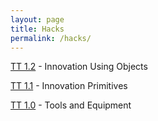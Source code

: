 ```yaml
---
layout: page
title: Hacks
permalink: /hacks/
---
```


[TT 1.2](https://tangalice.github.io/alicetang/hacks/2022/09/05/TT3.html) - Innovation Using Objects

[TT 1.1](https://tangalice.github.io/alicetang/hacks/2022/08/29/TT2.html) - Innovation Primitives 

[TT 1.0](https://tangalice.github.io/alicetang/hacks/2022/08/21/TT1.html) - Tools and Equipment 
